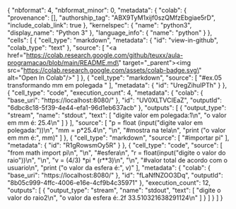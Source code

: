 {
  "nbformat": 4,
  "nbformat_minor": 0,
  "metadata": {
    "colab": {
      "provenance": [],
      "authorship_tag": "ABX9TyM1xijf0szQMfzEbgiae5rD",
      "include_colab_link": true
    },
    "kernelspec": {
      "name": "python3",
      "display_name": "Python 3"
    },
    "language_info": {
      "name": "python"
    }
  },
  "cells": [
    {
      "cell_type": "markdown",
      "metadata": {
        "id": "view-in-github",
        "colab_type": "text"
      },
      "source": [
        "<a href=\"https://colab.research.google.com/github/teuxx/aula-programacao/blob/main/README.md\" target=\"_parent\"><img src=\"https://colab.research.google.com/assets/colab-badge.svg\" alt=\"Open In Colab\"/></a>"
      ]
    },
    {
      "cell_type": "markdown",
      "source": [
        "#ex.05 transformando mm em polegada  "
      ],
      "metadata": {
        "id": "UregZihuIPTh"
      }
    },
    {
      "cell_type": "code",
      "execution_count": 4,
      "metadata": {
        "colab": {
          "base_uri": "https://localhost:8080/"
        },
        "id": "UV0XLTVCIEaZ",
        "outputId": "6dbc8c18-5f39-4e44-efa1-96d1eb637acb"
      },
      "outputs": [
        {
          "output_type": "stream",
          "name": "stdout",
          "text": [
            "digite valor em polegada:1\n",
            "o valor em mm é: 25.4\n"
          ]
        }
      ],
      "source": [
        "p = float (input(\"digite valor em polegada:\"))\n",
        "mm = p*25.4\n",
        "\n",
        "#mostra na tela\n",
        "print (\"o valor em mm é:\", mm)"
      ]
    },
    {
      "cell_type": "markdown",
      "source": [
        "#importar pi"
      ],
      "metadata": {
        "id": "R1gRowsmOy5R"
      }
    },
    {
      "cell_type": "code",
      "source": [
        "from math import pi\n",
        "\n",
        "#esfera\n",
        "r = float(input(\"digite o valor do raio\"))\n",
        "\n",
        "v = (4/3) *pi * (r**3)\n",
        "\n",
        "#valor total de acordo com o usuario\n",
        "print (\"o valor da esfera é:\", v)"
      ],
      "metadata": {
        "colab": {
          "base_uri": "https://localhost:8080/"
        },
        "id": "fLaNfNZOO3Dq",
        "outputId": "8b05c999-4ffc-4006-e16e-4cf9b4c35971"
      },
      "execution_count": 12,
      "outputs": [
        {
          "output_type": "stream",
          "name": "stdout",
          "text": [
            "digite o valor do raio2\n",
            "o valor da esfera é:.2f 33.510321638291124\n"
          ]
        }
      ]
    }
  ]
}